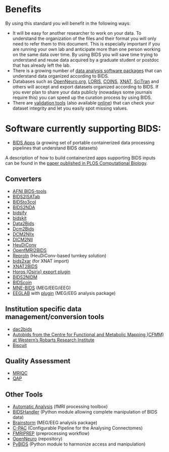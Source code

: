 ---
---

# Benefits

By using this standard you will benefit in the following ways:

- It will be easy for another researcher to work on your data. To understand the organization of the files and their format you will only need to refer them to this document. This is especially important if you are running your own lab and anticipate more than one person working on the same data over time. By using BIDS you will save time trying to understand and reuse data acquired by a graduate student or postdoc that has already left the lab.
- There is a growing number of [data analysis software packages](#software) that can understand data organized according to BIDS.
- Databases such as [OpenNeuro.org](http://openneuro.org), [LORIS](http://www.loris.ca), [COINS](https://portal.mrn.org), [XNAT](https://central.xnat.org/), [SciTran](https://scitran.github.io/) and others will accept and export datasets organized according to BIDS. If you ever plan to share your data publicly (nowadays some journals require this) you can speed up the curation process by using BIDS.
- There are [validation tools](https://github.com/bids-standard/bids-validator) (also available [online](http://bids-standard.github.io/bids-validator/)) that can check your dataset integrity and let you easily spot missing values.

# Software currently supporting BIDS:

- [BIDS Apps](http://bids-apps.neuroimaging.io) (a growing set of portable containerized data processing pipelines that understand BIDS datasets)

A description of how to build containerized apps supporting BIDS inputs can be found in the [paper published in PLOS Computational Biology](http://doi.org/10.1371/journal.pcbi.1005209).

## Converters

- [AFNI BIDS-tools](https://github.com/nih-fmrif/BIDS-tools)
- [BIDS2ISATab](https://github.com/bids-standard/BIDS2ISATab)
- [BIDSto3col](https://github.com/bids-standard/bidsutils/tree/master/BIDSto3col)
- [BIDS2NDA](https://github.com/bids-standard/BIDS2NDA)
- [bidsify](https://github.com/NILAB-UvA/bidsify)
- [bidskit](https://github.com/jmtyszka/bidskit)
- [Data2Bids](https://github.com/SIMEXP/Data2Bids)
- [Dcm2Bids](https://github.com/cbedetti/Dcm2Bids)
- [DCM2NIIx](https://github.com/neurolabusc/dcm2niix)
- [DICM2NII](https://www.mathworks.com/matlabcentral/fileexchange/42997-dicom-to-nifti-converter--nifti-tool-and-viewer)
- [HeuDiConv](https://github.com/nipy/heudiconv)
- [OpenfMRI2BIDS](https://github.com/bids-standard/openfmri2bids)
- [ReproIn](https://github.com/ReproNim/reproin) (HeuDiConv-based turnkey solution)
- [bids2xar](https://github.com/lwallace23/bids2xar) (for XNAT import)
- [XNAT2BIDS](https://github.com/kamillipi/2bids)
- [Horos (Osirix) export plugin](https://github.com/mslw/horos-bids-output)
- [BIDS2NIDM](https://github.com/incf-nidash/PyNIDM/blob/master/nidm/experiment/tools/NIDM2BIDSMRI.py)
- [BIDScoin](https://github.com/Donders-Institute/bidscoin)
- [MNE-BIDS](http://mne-tools.github.io/mne-bids/) (MEG/EEG/iEEG)
- [EEGLAB](https://sccn.ucsd.edu/eeglab/index.php) with [plugin](https://github.com/arnodelorme/bids-matlab-tools) (MEG/EEG analysis package)

## Institution specific data management/conversion tools

- [dac2bids](https://github.com/dangom/dac2bids)
- [Autobids from the Centre for Functional and Metabolic Mapping (CFMM) at Western’s Robarts Research Institute](https://github.com/khanlab/autobids)
- [Biscuit](https://github.com/Macquarie-MEG-Research/Biscuit)

## Quality Assessment

- [MRIQC](http://mriqc.readthedocs.org/)
- [QAP](http://preprocessed-connectomes-project.org/quality-assessment-protocol/)

## Other Tools

- [Automatic Analysis](https://github.com/rhodricusack/automaticanalysis) (fMRI processing toolbox)
- [BIDSHandler](https://github.com/Macquarie-MEG-Research/BIDSHandler) (Python module allowing complete manipulation of BIDS data)
- [Brainstorm](http://neuroimage.usc.edu/brainstorm/) (MEG/EEG analysis package)
- [C-PAC](http://fcp-indi.github.io/) (Configurable Pipeline for the Analysing Connectomes)
- [FMRIPREP](https://github.com/poldracklab/preprocessing-workflow) (preprocessing workflow)
- [OpenNeuro](http://openneuro.org) (repository)
- [PyBIDS](https://github.com/bids-standard/pybids) (Python module to harmonize access and manipulation)
